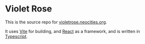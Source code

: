 # Violet Rose

This is the source repo for [violetrose.neocities.org](https://violetrose.neocities.org).

It uses [Vite](https://vitejs.dev/) for building, and [React](https://react.dev/) as a framework, and is written in [Typescript](https://www.typescriptlang.org/).
